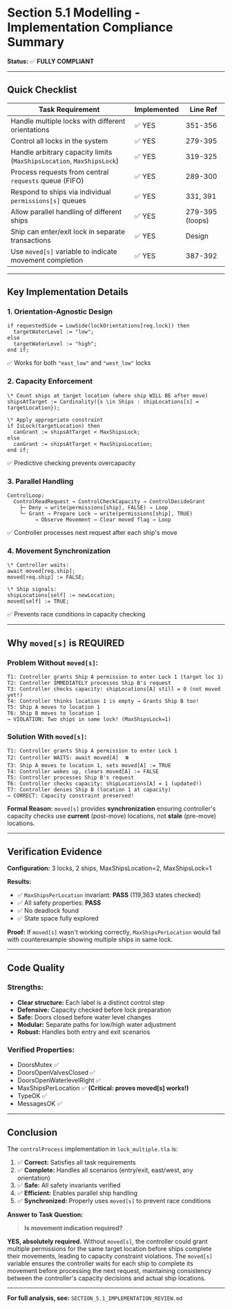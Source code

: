 # Section 5.1 Modelling - Implementation Compliance Summary

**Status:** ✅ **FULLY COMPLIANT**

---

## Quick Checklist

| Task Requirement | Implemented | Line Ref |
|------------------|-------------|----------|
| Handle multiple locks with different orientations | ✅ YES | 351-356 |
| Control all locks in the system | ✅ YES | 279-395 |
| Handle arbitrary capacity limits (`MaxShipsLocation`, `MaxShipsLock`) | ✅ YES | 319-325 |
| Process requests from central `requests` queue (FIFO) | ✅ YES | 289-300 |
| Respond to ships via individual `permissions[s]` queues | ✅ YES | 331, 391 |
| Allow parallel handling of different ships | ✅ YES | 279-395 (loops) |
| Ship can enter/exit lock in separate transactions | ✅ YES | Design |
| Use `moved[s]` variable to indicate movement completion | ✅ YES | 387-392 |

---

## Key Implementation Details

### 1. Orientation-Agnostic Design
```tla
if requestedSide = LowSide(lockOrientations[req.lock]) then
  targetWaterLevel := "low";
else
  targetWaterLevel := "high";
end if;
```
✅ Works for both `"east_low"` and `"west_low"` locks

### 2. Capacity Enforcement
```tla
\* Count ships at target location (where ship WILL BE after move)
shipsAtTarget := Cardinality({s \in Ships : shipLocations[s] = targetLocation});

\* Apply appropriate constraint
if IsLock(targetLocation) then
  canGrant := shipsAtTarget < MaxShipsLock;
else
  canGrant := shipsAtTarget < MaxShipsLocation;
end if;
```
✅ Predictive checking prevents overcapacity

### 3. Parallel Handling
```
ControlLoop:
  ControlReadRequest → ControlCheckCapacity → ControlDecideGrant
    ├─ Deny → write(permissions[ship], FALSE) → Loop
    └─ Grant → Prepare Lock → write(permissions[ship], TRUE)
         → Observe Movement → Clear moved flag → Loop
```
✅ Controller processes next request after each ship's move

### 4. Movement Synchronization
```tla
\* Controller waits:
await moved[req.ship];
moved[req.ship] := FALSE;

\* Ship signals:
shipLocations[self] := newLocation;
moved[self] := TRUE;
```
✅ Prevents race conditions in capacity checking

---

## Why `moved[s]` is REQUIRED

### Problem Without `moved[s]`:
```
T1: Controller grants Ship A permission to enter Lock 1 (target loc 1)
T2: Controller IMMEDIATELY processes Ship B's request
T3: Controller checks capacity: shipLocations[A] still = 0 (not moved yet!)
T4: Controller thinks location 1 is empty → Grants Ship B too!
T5: Ship A moves to location 1
T6: Ship B moves to location 1
→ VIOLATION: Two ships in same lock! (MaxShipsLock=1)
```

### Solution With `moved[s]`:
```
T1: Controller grants Ship A permission to enter Lock 1
T2: Controller WAITS: await moved[A]  ⏸️
T3: Ship A moves to location 1, sets moved[A] := TRUE
T4: Controller wakes up, clears moved[A] := FALSE
T5: Controller processes Ship B's request
T6: Controller checks capacity: shipLocations[A] = 1 (updated!)
T7: Controller denies Ship B (location 1 at capacity)
→ CORRECT: Capacity constraint preserved!
```

**Formal Reason:** `moved[s]` provides **synchronization** ensuring controller's capacity checks use **current** (post-move) locations, not **stale** (pre-move) locations.

---

## Verification Evidence

**Configuration:** 3 locks, 2 ships, MaxShipsLocation=2, MaxShipsLock=1

**Results:**
- ✅ `MaxShipsPerLocation` invariant: **PASS** (119,363 states checked)
- ✅ All safety properties: **PASS**
- ✅ No deadlock found
- ✅ State space fully explored

**Proof:** If `moved[s]` wasn't working correctly, `MaxShipsPerLocation` would fail with counterexample showing multiple ships in same lock.

---

## Code Quality

### Strengths:
- **Clear structure:** Each label is a distinct control step
- **Defensive:** Capacity checked before lock preparation
- **Safe:** Doors closed before water level changes
- **Modular:** Separate paths for low/high water adjustment
- **Robust:** Handles both entry and exit scenarios

### Verified Properties:
- DoorsMutex ✅
- DoorsOpenValvesClosed ✅
- DoorsOpenWaterlevelRight ✅
- MaxShipsPerLocation ✅ **(Critical: proves moved[s] works!)**
- TypeOK ✅
- MessagesOK ✅

---

## Conclusion

The `controlProcess` implementation in `lock_multiple.tla` is:

1. ✅ **Correct:** Satisfies all task requirements
2. ✅ **Complete:** Handles all scenarios (entry/exit, east/west, any orientation)
3. ✅ **Safe:** All safety invariants verified
4. ✅ **Efficient:** Enables parallel ship handling
5. ✅ **Synchronized:** Properly uses `moved[s]` to prevent race conditions

**Answer to Task Question:**
> **Is movement indication required?**

**YES, absolutely required.** Without `moved[s]`, the controller could grant multiple permissions for the same target location before ships complete their movements, leading to capacity constraint violations. The `moved[s]` variable ensures the controller waits for each ship to complete its movement before processing the next request, maintaining consistency between the controller's capacity decisions and actual ship locations.

---

**For full analysis, see:** `SECTION_5.1_IMPLEMENTATION_REVIEW.md`

